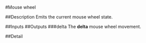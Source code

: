 #Mouse wheel

##Description
Emits the current mouse wheel state.

##Inputs
##Outputs
###delta
The **delta** mouse wheel movement.

##Detail

